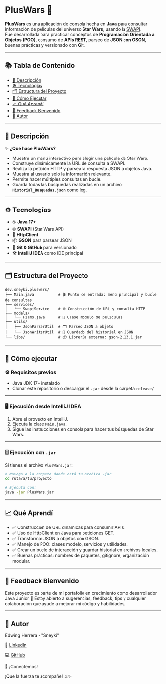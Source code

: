 # PlusWars 🚀

**PlusWars** es una aplicación de consola hecha en **Java** para consultar información de películas del universo **Star Wars**, usando la [SWAPI](https://swapi.dev/).  
Fue desarrollada para practicar conceptos de **Programación Orientada a Objetos (POO)**, consumo de **APIs REST**, parseo de **JSON con GSON**, buenas prácticas y versionado con **Git**.

---

## 📚 Tabla de Contenido

- [📌 Descripción](#-descripción)
- [⚙️ Tecnologías](#️-tecnologías)
- [🗂️ Estructura del Proyecto](#️-estructura-del-proyecto)
- [🚀 Cómo Ejecutar](#-cómo-ejecutar)
- [📈 Qué Aprendí](#-qué-aprendí)
- [🤝 Feedback Bienvenido](#-feedback-bienvenido)
- [📝 Autor](#-autor)

---

## 📌 Descripción

✨ **¿Qué hace PlusWars?**

- Muestra un menú interactivo para elegir una película de Star Wars.
- Construye dinámicamente la URL de consulta a SWAPI.
- Realiza la petición HTTP y parsea la respuesta JSON a objetos Java.
- Muestra al usuario solo la información relevante.
- Permite hacer múltiples consultas en bucle.
- Guarda todas las búsquedas realizadas en un archivo **`Historial_Busquedas.json`** como log.

---

## ⚙️ Tecnologías

- ☕ **Java 17+**
- 🌐 **SWAPI** (Star Wars API)
- 🔗 **HttpClient**
- 📦 **GSON** para parsear JSON
- 🧹 **Git & GitHub** para versionado
- 🛠️ **IntelliJ IDEA** como IDE principal

---

## 🗂️ Estructura del Proyecto

```plaintext
dev.sneyki.pluswars/
├── Main.java           # 🎬 Punto de entrada: menú principal y bucle de consultas
├── services/
│   └── SwapiService    # 🌐 Construcción de URL y consulta HTTP
├── models/
│   └── Films.java      # 🎥 Clase modelo de películas
├── utils/
│   ├── JsonParserUtil  # 🗂️ Parseo JSON a objeto
│   └── JsonWriterUtil  # 💾 Guardado del historial en JSON
└── libs/               # 📦 Librería externa: gson-2.13.1.jar
```
---

## 🚀 Cómo ejecutar

### ⚙️ Requisitos previos

- Java JDK 17+ instalado
- Clonar este repositorio o descargar el `.jar` desde la carpeta `release/`

---

### 🖥️ Ejecución desde IntelliJ IDEA

1. Abre el proyecto en IntelliJ.
2. Ejecuta la clase `Main.java`.
3. Sigue las instrucciones en consola para hacer tus búsquedas de Star Wars.

---

### 🗄️ Ejecución con `.jar`

Si tienes el archivo `PlusWars.jar`:

```bash
# Navega a la carpeta donde está tu archivo .jar
cd ruta/a/tu/proyecto

# Ejecuta con:
java -jar PlusWars.jar
```

---

## 📈 Qué Aprendí

- ✅ Construcción de URL dinámicas para consumir APIs.
- ✅ Uso de HttpClient en Java para peticiones GET.
- ✅ Transformar JSON a objetos con GSON.
- ✅ Manejo de POO: clases modelo, servicios y utilidades.
- ✅ Crear un bucle de interacción y guardar historial en archivos locales.
- ✅ Buenas prácticas: nombres de paquetes, gitignore, organización modular.

---

## 🤝 Feedback Bienvenido

Este proyecto es parte de mi portafolio en crecimiento como desarrollador Java Junior 🚀
Estoy abierto a sugerencias, feedback, tips y cualquier colaboración que ayude a mejorar mi código y habilidades.

---

## 📝 Autor

Edwing Herrera - "Sneyki"

🔗 [LinkedIn](https://www.linkedin.com/in/edwing-idar-herrera-orozco/)

💻 [GitHub](https://github.com/Sneyki01?tab=repositories)

📧 ¡Conectemos!

¡Que la fuerza te acompañe! ⚔️✨